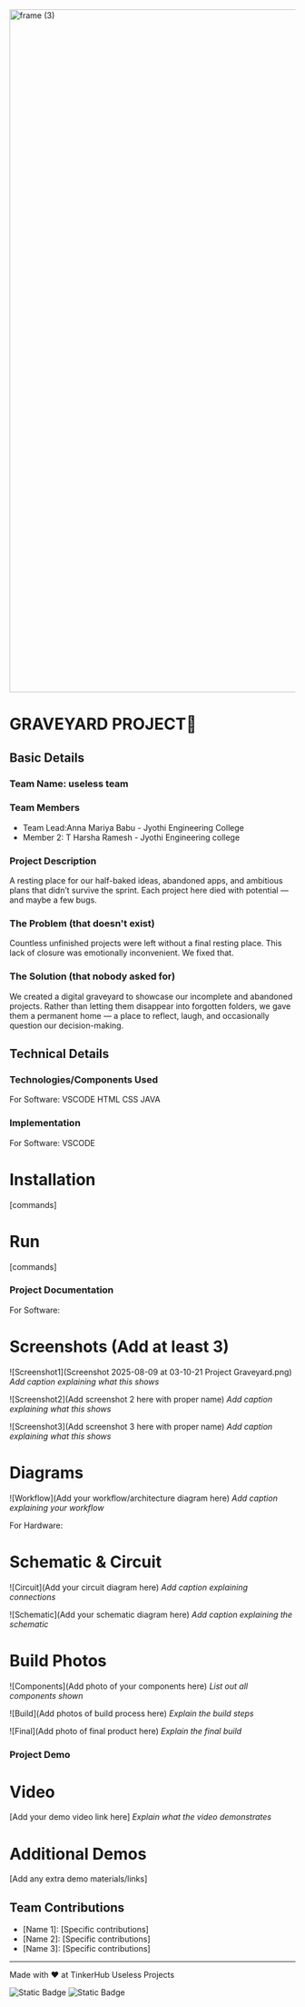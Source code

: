 <img width="3188" height="1202" alt="frame (3)" src="https://github.com/user-attachments/assets/517ad8e9-ad22-457d-9538-a9e62d137cd7" />


# GRAVEYARD PROJECT🎯


## Basic Details
### Team Name: useless team


### Team Members
- Team Lead:Anna Mariya Babu - Jyothi Engineering College
- Member 2: T Harsha Ramesh - Jyothi Engineering college


### Project Description
A resting place for our half-baked ideas, abandoned apps, and ambitious plans that didn’t survive the sprint. Each project here died with potential — and maybe a few bugs.

### The Problem (that doesn't exist)
Countless unfinished projects were left without a final resting place. This lack of closure was emotionally inconvenient. We fixed that.


### The Solution (that nobody asked for)
We created a digital graveyard to showcase our incomplete and abandoned projects. Rather than letting them disappear into forgotten folders, we gave them a permanent home — a place to reflect, laugh, and occasionally question our decision-making.

## Technical Details
### Technologies/Components Used
For Software:
VSCODE
HTML
CSS
JAVA



### Implementation
For Software: VSCODE
# Installation
[commands]

# Run
[commands]

### Project Documentation
For Software:

# Screenshots (Add at least 3)
![Screenshot1](Screenshot 2025-08-09 at 03-10-21 Project Graveyard.png)
*Add caption explaining what this shows*

![Screenshot2](Add screenshot 2 here with proper name)
*Add caption explaining what this shows*

![Screenshot3](Add screenshot 3 here with proper name)
*Add caption explaining what this shows*

# Diagrams
![Workflow](Add your workflow/architecture diagram here)
*Add caption explaining your workflow*

For Hardware:

# Schematic & Circuit
![Circuit](Add your circuit diagram here)
*Add caption explaining connections*

![Schematic](Add your schematic diagram here)
*Add caption explaining the schematic*

# Build Photos
![Components](Add photo of your components here)
*List out all components shown*

![Build](Add photos of build process here)
*Explain the build steps*

![Final](Add photo of final product here)
*Explain the final build*

### Project Demo
# Video
[Add your demo video link here]
*Explain what the video demonstrates*

# Additional Demos
[Add any extra demo materials/links]

## Team Contributions
- [Name 1]: [Specific contributions]
- [Name 2]: [Specific contributions]
- [Name 3]: [Specific contributions]

---
Made with ❤️ at TinkerHub Useless Projects 

![Static Badge](https://img.shields.io/badge/TinkerHub-24?color=%23000000&link=https%3A%2F%2Fwww.tinkerhub.org%2F)
![Static Badge](https://img.shields.io/badge/UselessProjects--25-25?link=https%3A%2F%2Fwww.tinkerhub.org%2Fevents%2FQ2Q1TQKX6Q%2FUseless%2520Projects)



